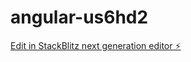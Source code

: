 # angular-us6hd2

[Edit in StackBlitz next generation editor ⚡️](https://stackblitz.com/~/github.com/AirOne93/angular-us6hd2)